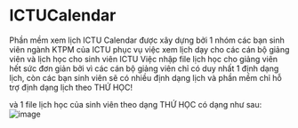 # ICTUCalendar
Phần mềm xem lịch ICTU Calendar được xây dựng bởi 1 nhóm các bạn sinh viên ngành KTPM của ICTU phục vụ việc xem lịch dạy cho các cán bộ giảng viên và lịch học cho sinh viên ICTU
Việc nhập file lịch học cho giảng viên hết sức đơn giản bởi vì các cán bộ giảng viên chỉ có duy nhất 1 định dạng lịch, còn các bạn sinh viên sẽ có nhiều định dạng lịch và phần mềm chỉ hỗ trợ định dạng lịch theo THỨ HỌC!

và 1 file lịch học của sinh viên theo dạng THỨ HỌC có dạng như sau:
![image](https://user-images.githubusercontent.com/26843392/61394765-1b95dd80-a8ee-11e9-99c9-d3e792f65db7.png)
